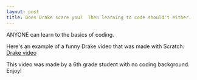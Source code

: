 ```yaml
---
layout: post
title: Does Drake scare you?  Then learning to code should't either.
---
```


ANYONE can learn to the basics of coding.  


Here's an example of a funny Drake video that was made with Scratch:
<br><a href="https://scratch.mit.edu/projects/87695965/">Drake video </a><br>

This video was made by a 6th grade student with no coding background.
Enjoy!